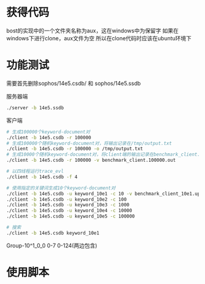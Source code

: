 # 获得代码

bost的实现中的一个文件夹名称为aux，这在windows中为保留字
如果在windows下进行clone，aux文件为空
所以在clone代码时应该在ubuntu环境下

# 功能测试

需要首先删除sophos/14e5.csdb/ 和 sophos/14e5.ssdb

服务器端
```bash
./server -b 14e5.ssdb
```

客户端
```bash
# 生成100000个keyword-document对
./client -b 14e5.csdb -r 100000
# 生成100000个随机keyword-document对，将输出记录在/tmp/output.txt
./client -b 14e5.csdb -r 100000 -o /tmp/output.txt
# 生成10000个随机keyword-document对，将client端的输出记录在benchmark_client.10.out
./client -b 14e5.csdb -r 100000 -v benchmark_client.100000.out
```

```bash
# 以四线程运行trace_evl
./client -b 14e5.csdb -f 4
```

```bash
# 使用指定的关键词生成10个keyword-document对
./client -b 14e5.csdb -u keyword_10e1 -c 10 -v benchmark_client_10e1.update.out
./client -b 14e5.csdb -u keyword_10e2 -c 100
./client -b 14e5.csdb -u keyword_10e3 -c 1000
./client -b 14e5.csdb -u keyword_10e4 -c 10000
./client -b 14e5.csdb -u keyword_10e5 -c 100000
```

```bash
# 搜索
./client -b 14e5.csdb keyword_10e1
```

Group-10^1_0_0
0-7 0-124(两边包含)

# 使用脚本

```bash

```